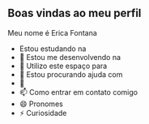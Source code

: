 ## Boas vindas ao meu perfil


Meu nome é Erica Fontana



- Estou estudando na
- 🌱 Estou me desenvolvendo na
- 👯 Utilizo este espaço para 
- 🤔 Estou procurando ajuda com 
- 💬 
- 📫 Como entrar em contato comigo 
- 😄 Pronomes
- ⚡ Curiosidade
  
